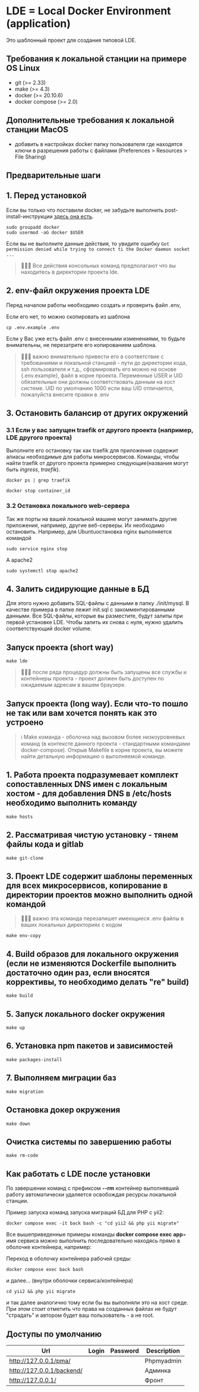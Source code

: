 # LDE = Local Docker Environment (application)

Это шаблонный проект для создания типовой LDE.

## Требования к локальной станции на примере OS Linux

- git (>= 2.33)
- make (>= 4.3)
- docker (>= 20.10.6)
- docker compose (>= 2.0)

## Дополнительные требования к локальной станции MacOS

- добавить в настройках docker папку пользователя где находятся ключи в разрешения работы с файлами (Preferences > Resources > File Sharing)

## Предварительные шаги

## 1. Перед установкой

Если вы только что поставили docker, не забудьте выполнить post-install-инструкции [здесь она есть](https://docs.docker.com/engine/install/linux-postinstall/).

```shell
sudo groupadd docker
sudo usermod -aG docker $USER 
```

Если вы не выполните данные действия, то увидите ошибку
`Got permission denied while trying to connect ti the Docker daemon socket ...`

> 🚨🚨🚨 Все действия консольных команд предполагают что вы находитесь в директории проекта lde.

## 2. env-файл окружения проекта LDE

Перед началом работы необходимо создать и проверить файл .env,

Если его нет, то можно скопировать из шаблона

```shell
cp .env.example .env
```

Если у Вас уже есть файл .env с внесенными изменениями, то будьте внимательны, не перезатрите его копированием шаблона.

> 🚨🚨🚨  важно внимательно привести его в соответствие с требованиями и локальной станцией - пути до директории кода, ssh пользователя и т.д., сформировать его можно на основе {.env.example}, файл в корне проекта. Переменные USER и UID обязательные они должны соответствовать данным на хост системе. UID по умолчанию 1000 если ваш UID отличается, пожалуйста внесите правки в .env

## 3. Остановить балансир от других окружений

### 3.1 Если у вас запущен traefik от другого проекта (например, LDE другого проекта)

Выполните его остановку так как traefik для приложения содержит алиасы необходимые для работы микросервисов. 
Команды, чтобы найти traefik от другого проекта примерно следующие(названия могут быть _ingress_, _traefik_).

```shell
docker ps | grep traefik 
```

```shell
docker stop container_id
```

### 3.2 Остановка локального web-сервера

Так же порты на вашей локальной машине могут занимать другие приложения, например, другие веб-серверы. Их необходимо остановить.
Например, для Ubuntuостановка nginx выполняется командой

```shell
sudo service nginx stop
```

А apache2

```shell
sudo systemctl stop apache2
```

## 4. Залить сидирующие данные в БД

Для этого нужно добавить SQL-файлы с данными в папку ./init/mysql.
В качестве примера в папке лежит init.sql с закомментированными данными.
Все SQL-файлы, которые вы разместите, будут залиты при первой установке LDE.
Чтобы залить их снова с нуля, нужно удалить соответствующий docker volume.
 
## Запуск проекта (short way)

```shell
make lde
```

> 🚨🚨🚨 после ряда процедур должны быть запущены все службы и контейнеры проекта - проект должен быть доступен по ожидаемым адресам в вашем браузере.

## Запуск проекта (long way). Если что-то пошло не так или вам хочется понять как это устроено

> ℹ️ Make команда - оболочка над вызовом более низкоуровневых команд (в контексте данного проекта - стандартными командами docker-compose).
Открыв Makefile в корне проекта, вы можете найти детальную информацию о выполняемой команде.

## 1. Работа проекта подразумевает комплект сопоставленных DNS имен с локальным хостом - для добавления DNS в /etc/hosts необходимо выполнить команду

```shell
make hosts
```

## 2. Рассматривая чистую установку - тянем файлы кода и gitlab

```shell
make git-clone
```

## 3. Проект LDE содержит шаблоны переменных для всех микросервисов, копирование в директории проектов можно выполнить одной командой

> 🚨🚨🚨  важно эта команда перезапишет имеющиеся .env файлы в ваших локальных директориях с кодом

```shell
make env-copy
```

## 4. Build образов для локального окружения (если не изменяются Dockerfile выполнить достаточно один раз, если вносятся коррективы, то необходимо делать "re" build)

```shell
make build
```

## 5. Запуск локального docker окружения

```shell
make up
```

## 6. Установка npm пакетов и зависимостей

```shell
make packages-install
```

## 7. Выполняем миграции баз

```shell
make migration
```

## Остановка докер окружения

```shell
make down
```

## Очистка системы по завершению работы

```shell
make rm-code
```

## Как работать с LDE после установки

По завершении команд с префиксом **--rm** контейнер выполнявший работу автоматически удаляется освобождая ресурсы локальной станции.

Пример запуска команд запуска миграций БД для PHP с yii2:

```shell
docker compose exec -it back bash -c "cd yii2 && php yii migrate"
```

Все вышеприведенные примеры команды **docker compose exec** **app**= имя сервиса можно выполнить последовательно находясь прямо в оболочке контейнера, например:

Переход в оболочку контейнера рабочей среды:

```shell
docker compose exec back bash
```

и далее... (внутри оболочки сервиса/контейнера)

```shell
cd yii2 && php yii migrate
```

и так далее аналогично тому если бы вы выполняли это на хост среде. При этом стоит отметить что права на созданных файлах не будут "страдать" и автором будет ваш пользователь - а не root.

## Доступы по умолчанию

| Url                                 | Login              | Password         | Description                                     |
|-------------------------------------|--------------------|------------------|-------------------------------------------------|
| http://127.0.0.1/pma/               |                    |                  | Phpmyadmin                                      |
| http://127.0.0.1/backend/           |                    |                  | Админка                                         |
| http://127.0.0.1/                   |                    |                  | Фронт                                           |